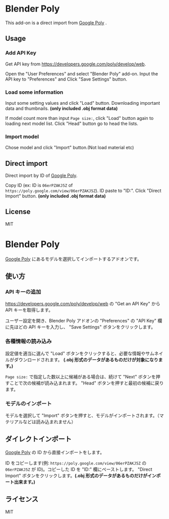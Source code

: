 # Blender Poly
This add-on is a direct import from [Google Poly](https://poly.google.com/) .

## Usage
### Add API Key
Get API key from https://developers.google.com/poly/develop/web.

Open the "User Preferences" and select "Blender Poly" add-on. Input the API key to "Preferences" and Click "Save Settings" button.

### Load some information
Input some setting values and click "Load" button. Downloading important data and thumbnails. **(only included .obj format data)**

If model count more than input `Page size:`, click "Load" button again to loading next model list.
Click "Head" button go to head the lists.

### Import model
Chose model and click "Import" button.(Not load material etc)

## Direct import
Direct import by ID of [Google Poly](https://poly.google.com/).

Copy ID (ex: ID is `06erPZAKJ5Z` of `https://poly.google.com/view/06erPZAKJ5Z`). ID paste to "ID:". Click "Direct Import" button. **(only included .obj format data)**

## License
MIT

# Blender Poly
[Google Poly](https://poly.google.com/) にあるモデルを選択してインポートするアドオンです。

## 使い方
### API キーの追加
https://developers.google.com/poly/develop/web の "Get an API Key" から API キーを取得します。

ユーザー設定を開き、Blender Poly アドオンの "Preferences" の "API Key" 欄に先ほどの API キーを入力し、 "Save Settings" ボタンをクリックします。

### 各種情報の読み込み
設定値を適当に選んで "Load" ボタンをクリックすると、必要な情報やサムネイルがダウンロードされます。 **(.obj 形式のデータがあるものだけが対象になります。)**

`Page size:` で指定した数以上に候補がある場合は、続けて "Next" ボタンを押すことで次の候補が読み込まれます。
"Head" ボタンを押すと最初の候補に戻ります。

### モデルのインポート
モデルを選択して "Import" ボタンを押すと、モデルがインポートされます。（マテリアルなどは読み込まれません）

## ダイレクトインポート
[Google Poly](https://poly.google.com/) の ID から直接インポートをします。

ID をコピーします(例: `https://poly.google.com/view/06erPZAKJ5Z` の `06erPZAKJ5Z` が ID)。コピーした ID を "ID:" 欄にペーストします。 "Direct Import" ボタンをクリックします。**(.obj 形式のデータがあるものだけがインポート出来ます。)**

## ライセンス
MIT
